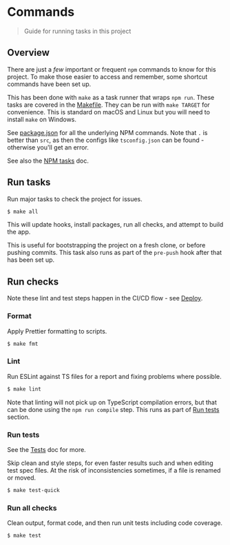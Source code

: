 # Commands
> Guide for running tasks in this project


## Overview

There are just a _few_ important or frequent `npm` commands to know for this project. To make those easier to access and remember, some shortcut commands have been set up.

This has been done with `make` as a task runner that wraps `npm run`. These tasks are covered in the [Makefile](/Makefile). They can be run with `make TARGET` for convenience. This is standard on macOS and Linux but you will need to install `make` on Windows.

See [package.json](/package.json) for all the underlying NPM commands. Note that `.` is better than `src`, as then the configs like `tsconfig.json` can be found - otherwise you'll get an error.


See also the [NPM tasks](advanced/npm-tasks.md) doc.


## Run tasks

Run major tasks to check the project for issues.

```sh
$ make all
```

This will update hooks, install packages, run all checks, and attempt to build the app.

This is useful for bootstrapping the project on a fresh clone, or before pushing commits. This task also runs as part of the `pre-push` hook after that has been set up.


## Run checks

Note these lint and test steps happen in the CI/CD flow - see [Deploy](deploy.md).

### Format

Apply Prettier formatting to scripts.

```sh
$ make fmt
```

### Lint

Run ESLint against TS files for a report and fixing problems where possible.

```sh
$ make lint
```

Note that linting will not pick up on TypeScript compilation errors, but that can be done using the `npm run compile` step. This runs as part of [Run tests](#run-tests) section.

### Run tests

See the [Tests](tests.md) doc for more.

Skip clean and style steps, for even faster results such and when editing test spec files. At the risk of inconsistencies sometimes, if a file is renamed or moved.

```sh
$ make test-quick
```

### Run all checks

Clean output, format code, and then run unit tests including code coverage.

```sh
$ make test
```
